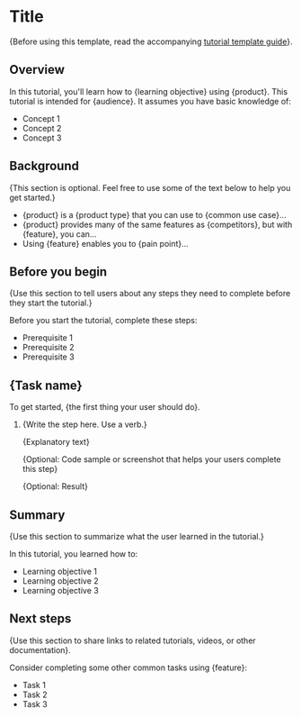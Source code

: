 # Title

{Before using this template, read the accompanying [tutorial template guide](about-tutorialmd)}.

## Overview

In this tutorial, you'll learn how to {learning objective} using {product}. This tutorial is intended for {audience}. It assumes you have basic knowledge of:

* Concept 1
* Concept 2
* Concept 3

## Background

{This section is optional. Feel free to use some of the text below to help you get started.}

* {product} is a {product type} that you can use to {common use case}... 
* {product} provides many of the same features as {competitors}, but with {feature}, you can...
* Using {feature} enables you to {pain point}...

## Before you begin 

{Use this section to tell users about any steps they need to complete before they start the tutorial.}

Before you start the tutorial, complete these steps:

* Prerequisite 1
* Prerequisite 2
* Prerequisite 3

## {Task name}

To get started, {the first thing your user should do}.

1. {Write the step here. Use a verb.}

    {Explanatory text}

    {Optional: Code sample or screenshot that helps your users complete this step}

    {Optional: Result}


## Summary

{Use this section to summarize what the user learned in the tutorial.}

In this tutorial, you learned how to:

* Learning objective 1
* Learning objective 2
* Learning objective 3

## Next steps

{Use this section to share links to related tutorials, videos, or other documentation}.

Consider completing some other common tasks using {feature}:

* Task 1
* Task 2
* Task 3
